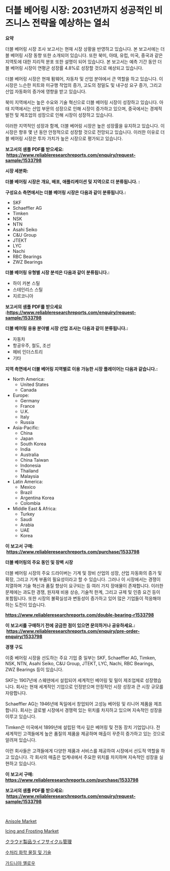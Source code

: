 <p><h1>더블 베어링 시장: 2031년까지 성공적인 비즈니스 전략을 예상하는 열쇠</h1></p><p><strong>요약</strong></p>
<p><p>더블 베어링 시장 조사 보고서는 현재 시장 상황을 반영하고 있습니다. 본 보고서에는 더블 베어링 시장 동향 또한 소개되어 있습니다. 또한 북미, 아태, 유럽, 미국, 중국과 같은 지역토에 대한 지리적 분포 또한 설명이 되어 있습니다. 본 보고서는 예측 기간 동안 더블 베어링 시장이 연평균 성장률 4.8%로 성장할 것으로 예상되고 있습니다.</p><p>더블 베어링 시장은 현재 펌웨어, 자동차 및 산업 분야에서 큰 역할을 하고 있습니다. 이 시장은 느슨한 피트와 미규행 작업의 증가, 고도의 정밀도 및 내구성 요구 증가, 그리고 산업 자동화의 증가에 영향을 받고 있습니다. </p><p>북미 지역에서는 높은 수요와 기술 혁신으로 더블 베어링 시장이 성장하고 있습니다. 아태 지역에서는 산업 부문의 성장으로 인해 시장이 증가하고 있으며, 중국에서는 경제적 발전 및 제조업의 성장으로 인해 시장이 성장하고 있습니다.</p><p>이러한 지역적인 성장과 함께, 더블 베어링 시장은 높은 성장률을 유지하고 있습니다. 이 시장은 향후 몇 년 동안 안정적으로 성장할 것으로 전망되고 있습니다. 이러한 이유로 더블 베어링 시장은 투자 가치가 높은 시장으로 평가되고 있습니다.</p></p>
<p><strong>보고서의 샘플 PDF를 받으세요: &nbsp;<a href="https://www.reliableresearchreports.com/enquiry/request-sample/1533798">https://www.reliableresearchreports.com/enquiry/request-sample/1533798</a></strong></p>
<p><strong>시장 세분화:</strong></p>
<p><strong> 더블 베어링 시장은 개요, 배포, 애플리케이션 및 지역으로 더 분류됩니다. :</strong></p>
<p><strong>구성요소 측면에서는 더블 베어링 시장은 다음과 같이 분류됩니다.:</strong></p>
<p><ul><li>SKF</li><li>Schaeffler AG</li><li>Timken</li><li>NSK</li><li>NTN</li><li>Asahi Seiko</li><li>C&U Group</li><li>JTEKT</li><li>LYC</li><li>Nachi</li><li>RBC Bearings</li><li>ZWZ Bearings</li></ul></p>
<p><strong> 더블 베어링 유형별 시장 분석은 다음과 같이 분류됩니다.:</strong></p>
<p><ul><li>하이 카본 스틸</li><li>스테인리스 스틸</li><li>지르코니아</li></ul></p>
<p><strong>보고서의 샘플 PDF를 받으세요 :<a href="https://www.reliableresearchreports.com/enquiry/request-sample/1533798">https://www.reliableresearchreports.com/enquiry/request-sample/1533798</a></strong></p>
<p><strong> 더블 베어링 응용 분야별 시장 산업 조사는 다음과 같이 분류됩니다.:</strong></p>
<p><ul><li>자동차</li><li>항공우주, 철도, 조선</li><li>헤비 인더스트리</li><li>기타</li></ul></p>
<p><strong>지역 측면에서 더블 베어링 지역별로 이용 가능한 시장 플레이어는 다음과 같습니다.:</strong></p>
<p><ul>
    <li>
        North America:
        <ul>
            <li>United States</li>
            <li>Canada</li>
        </ul>
    </li>
    <li>
        Europe:
        <ul>
            <li>Germany</li>
            <li>France</li>
            <li>U.K.</li>
            <li>Italy</li>
            <li>Russia</li>
        </ul>
    </li>
    <li>
        Asia-Pacific:
        <ul>
            <li>China</li>
            <li>Japan</li>
            <li>South Korea</li>
            <li>India</li>
            <li>Australia</li>
            <li>China Taiwan</li>
            <li>Indonesia</li>
            <li>Thailand</li>
            <li>Malaysia</li>
        </ul>
    </li>
    <li>
        Latin America:
        <ul>
            <li>Mexico</li>
            <li>Brazil</li>
            <li>Argentina Korea</li>
            <li>Colombia</li>
        </ul>
    </li>
    <li>
        Middle East & Africa:
        <ul>
            <li>Turkey</li>
            <li>Saudi</li>
            <li>Arabia</li>
            <li>UAE</li>
            <li>Korea</li>
        </ul>
    </li>
    </ul></p>
<p><strong>이 보고서 구매: &nbsp;<a href="https://www.reliableresearchreports.com/purchase/1533798">https://www.reliableresearchreports.com/purchase/1533798</a></strong></p>
<p><strong>더블 베어링의 주요 동인 및 장벽 시장</strong></p>
<p><p>더블 베어링 시장의 주요 드라이버는 기계 및 장비 산업의 성장, 산업 자동화의 증가 및 확장, 그리고 기계 부품의 필요성이라고 할 수 있습니다. 그러나 이 시장에서는 경쟁이 치열하며 기술 혁신과 품질 향상이 요구되는 등 여러 가지 장애물이 존재합니다. 이러한 문제에는 과도한 경쟁, 원자재 비용 상승, 기술적 한계, 그리고 규제 및 인증 요건 등이 포함됩니다. 또한 시장의 불확실성과 변동성이 증가하고 있어 많은 기업들이 적응해야 하는 도전이 있습니다.</p></p>
<p><strong><a href="https://www.reliableresearchreports.com/double-bearing-r1533798">https://www.reliableresearchreports.com/double-bearing-r1533798</a></strong></p>
<p><strong>이 보고서를 구매하기 전에 궁금한 점이 있으면 문의하거나 공유하세요.: &nbsp;<a href="https://www.reliableresearchreports.com/enquiry/pre-order-enquiry/1533798">https://www.reliableresearchreports.com/enquiry/pre-order-enquiry/1533798</a></strong></p>
<p><strong>경쟁 구도</strong></p>
<p><p>이중 베어링 시장을 선도하는 주요 기업 중 일부는 SKF, Schaeffler AG, Timken, NSK, NTN, Asahi Seiko, C&U Group, JTEKT, LYC, Nachi, RBC Bearings, ZWZ Bearings 등이 있습니다. </p><p>SKF는 1907년에 스웨덴에서 설립되어 세계적인 베어링 및 밀이 제조업체로 성장했습니다. 회사는 현재 세계적인 기업으로 인정받으며 안정적인 시장 성장과 큰 시장 규모를 자랑합니다. </p><p>Schaeffler AG는 1946년에 독일에서 창업되어 고성능 베어링 및 리니어 제품을 제조합니다. 회사는 글로벌 시장에서 경쟁력 있는 위치를 차지하고 있으며 지속적인 성장을 이루고 있습니다. </p><p>Timken은 미국에서 1899년에 설립된 역사 깊은 베어링 및 전동 장치 기업입니다. 전 세계적인 고객들에게 높은 품질의 제품을 제공하며 매출이 꾸준히 증가하고 있는 것으로 알려져 있습니다.</p><p>이런 회사들은 고객들에게 다양한 제품과 서비스를 제공하여 시장에서 선도적 역할을 하고 있습니다. 각 회사의 매출은 업계내에서 주요한 위치를 차지하며 지속적인 성장을 실현하고 있습니다.</p></p>
<p><strong>이 보고서 구매: &nbsp; <a href="https://www.reliableresearchreports.com/purchase/1533798">https://www.reliableresearchreports.com/purchase/1533798</a></strong></p>
<p><strong>보고서의 샘플 PDF를 받으세요: &nbsp;<a href="https://www.reliableresearchreports.com/enquiry/request-sample/1533798">https://www.reliableresearchreports.com/enquiry/request-sample/1533798</a></strong><strong></strong></p>
<p>&nbsp;</p>
<p><p><a href="https://issuu.com/reportprime-2/docs/anisole-market-size-2030.pptx">Anisole Market</a></p><p><a href="https://github.com/Chiragrp22/Market-Research-Report-List-4/blob/main/icing-and-frosting-market.md">Icing and Frosting Market</a></p><p><a href="https://medium.com/@deontestanton2023/%E3%82%AF%E3%83%A9%E3%82%A6%E3%83%89%E8%A3%BD%E5%93%81%E3%83%A9%E3%82%A4%E3%83%95%E3%82%B5%E3%82%A4%E3%82%AF%E3%83%AB%E7%AE%A1%E7%90%86%E5%B8%82%E5%A0%B4%E8%AA%BF%E6%9F%BB%E3%83%AC%E3%83%9D%E3%83%BC%E3%83%88-%E3%81%9D%E3%81%AE%E6%AD%B4%E5%8F%B2%E3%81%8A%E3%82%88%E3%81%B32031%E5%B9%B4%E3%81%BE%E3%81%A7%E3%81%AE%E4%BA%88%E6%B8%AC-0af1a93ca84a">クラウド製品ライフサイクル管理</a></p><p><a href="https://medium.com/@joespinka88967/%EC%88%98%EC%B2%98%EB%A6%AC-%ED%99%94%ED%95%99%EB%AC%BC%EC%A7%88-%EB%B0%8F-%EA%B8%B0%EC%88%A0-%EC%8B%9C%EC%9E%A5%EC%9D%80-%EC%8B%9C%EC%9E%A5-%EC%A0%90%EC%9C%A0%EC%9C%A8-%EC%8B%9C%EC%9E%A5-%ED%8A%B8%EB%A0%8C%EB%93%9C-%EB%B0%8F-%EC%8B%9C%EC%9E%A5-%EC%84%B1%EC%9E%A5%EC%97%90-%EB%8C%80%ED%95%9C-%EC%A0%95%EB%B3%B4%EB%A5%BC-%EC%A0%9C%EA%B3%B5%ED%95%A9%EB%8B%88%EB%8B%A4-961bfe19eeff">수처리 화학 물질 및 기술</a></p><p><a href="https://github.com/fredrickeglers/Market-Research-Report-List-1/blob/main/373619917690.md">가드니아 옐로우</a></p></p>
